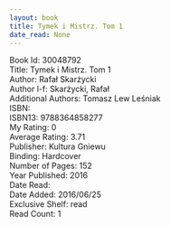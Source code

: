 ```yaml
---
layout: book
title: Tymek i Mistrz. Tom 1
date_read: None
---
```


Book Id: 30048792<br />
Title: Tymek i Mistrz. Tom 1<br />
Author: Rafał Skarżycki<br />
Author l-f: Skarżycki, Rafał<br />
Additional Authors: Tomasz Lew Leśniak<br />
ISBN: <br />
ISBN13: 9788364858277<br />
My Rating: 0<br />
Average Rating: 3.71<br />
Publisher: Kultura Gniewu<br />
Binding: Hardcover<br />
Number of Pages: 152<br />
Year Published: 2016<br />
Date Read: <br />
Date Added: 2016/06/25<br />
Exclusive Shelf: read<br />
Read Count: 1<br />

